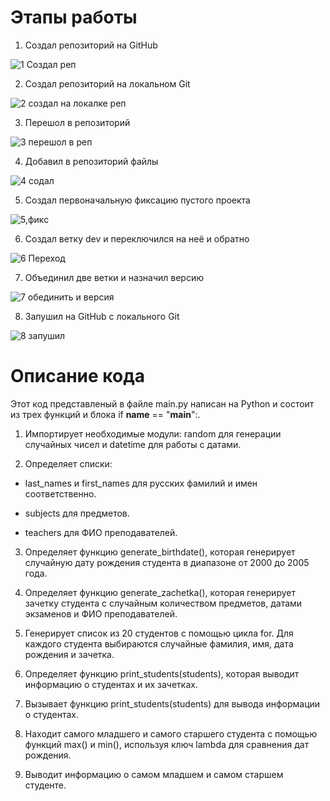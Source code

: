 # Этапы работы
1. Создал репозиторий на GitHub

![1 Создал реп](https://github.com/asatryan173/PMIIS-12/assets/71139053/703f5608-1e50-42eb-86da-9a99ea3cc1c4)

2. Создал репозиторий на локальном Git

![2 создал на локалке реп](https://github.com/asatryan173/PMIIS-12/assets/71139053/5b76bb72-9c81-475b-b389-6307548968c6)

3. Перешол в репозиторий

![3 перешол в реп](https://github.com/asatryan173/PMIIS-12/assets/71139053/61251ae7-73aa-40ef-8591-e68c8694991e)

4. Добавил в репозиторий файлы

![4 содал](https://github.com/asatryan173/PMIIS-12/assets/71139053/57922f10-e9be-4290-bcfd-1d2f1f5d471b)

5. Создал первоначальную фиксацию пустого проекта

![5,фикс](https://github.com/asatryan173/PMIIS-12/assets/71139053/1bac0f4f-faa1-4cfc-b948-d2eb0bce773c)

6. Создал ветку dev и переключился на неё и обратно

![6 Переход](https://github.com/asatryan173/PMIIS-12/assets/71139053/c341f5ef-1b7e-41c2-9e22-d9b3891233d2)

7. Объединил две ветки и назначил версию

![7 обединить и версия](https://github.com/asatryan173/PMIIS-12/assets/71139053/7b2372a7-4c08-4c27-8a7f-e1b0eb7ed006)

8. Запушил на GitHub с локального Git

![8 запушил](https://github.com/asatryan173/PMIIS-12/assets/71139053/86e4b748-7589-49bb-a82a-b87fa7c4dc30)

# Описание кода 
Этот код представленый в файле main.py написан на Python и состоит из трех функций и блока if __name__ == "__main__":.

1. Импортирует необходимые модули: random для генерации случайных чисел и datetime для работы с датами.

2. Определяет списки:

  * last_names и first_names для русских фамилий и имен соответственно.

  * subjects для предметов.

  * teachers для ФИО преподавателей.

3. Определяет функцию generate_birthdate(), которая генерирует случайную дату рождения студента в диапазоне от 2000 до 2005 года.

4. Определяет функцию generate_zachetka(), которая генерирует зачетку студента с случайным количеством предметов, датами экзаменов и ФИО преподавателей.

5. Генерирует список из 20 студентов с помощью цикла for. Для каждого студента выбираются случайные фамилия, имя, дата рождения и зачетка.

6. Определяет функцию print_students(students), которая выводит информацию о студентах и их зачетках.

7. Вызывает функцию print_students(students) для вывода информации о студентах.

8. Находит самого младшего и самого старшего студента с помощью функций max() и min(), используя ключ lambda для сравнения дат рождения.

9. Выводит информацию о самом младшем и самом старшем студенте.
